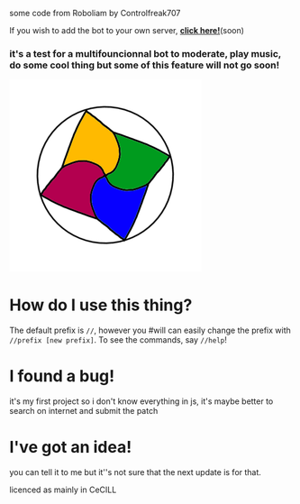 some code from Roboliam by Controlfreak707
 
If you wish to add the bot to your own server, [**click here!**]()(soon)

### it's a test for a multifouncionnal bot to moderate, play music, do some cool thing but some of this feature will not go soon!

![RoboLiam Banner](./logo...exr.png)

# How do I use this thing?
The default prefix is `//`, however you #will can easily change the prefix with `//prefix [new prefix]`. To see the commands, say `//help`!

# I found a bug!
it's my first project so i don't know everything in js, it's maybe better to search on internet and submit the patch

# I've got an idea!
you can tell it to me but it''s not sure that the next update is for that.

licenced as mainly in CeCILL
